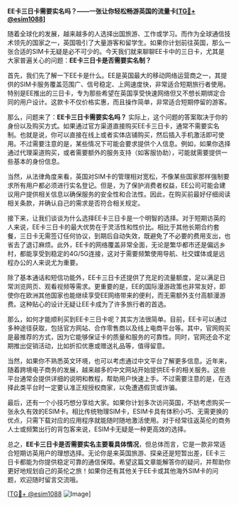 **EE卡三日卡需要实名吗？——一张让你轻松畅游英国的流量卡[[TG💪+ @esim1088](https://t.me/s/esim1088)]**

随着全球化的发展，越来越多的人选择出国旅游、工作或学习。而作为全球通信技术领先的国家之一，英国吸引了大量游客和留学生。如果你计划前往英国，那么一张合适的SIM卡无疑是必不可少的。今天我们就来聊聊EE卡中的三日卡，尤其是大家普遍关心的问题：**EE卡三日卡是否需要实名制？**

首先，我们先了解一下EE卡是什么。EE是英国最大的移动网络运营商之一，其提供的SIM卡服务覆盖范围广、信号稳定、上网速度快，非常适合短期旅行者使用。特别是EE推出的三日卡，专为那些希望在英国享受快速网络但又不想长期绑定合同的用户设计。这款卡不仅价格实惠，而且操作简单，非常适合短期停留的游客。

那么，问题来了：**EE卡三日卡需要实名吗？** 实际上，这个问题的答案取决于你的身份以及购买方式。如果通过官方渠道直接购买EE卡三日卡，通常不需要实名制。也就是说，你可以直接在线上或者实体店铺购买，然后插入手机激活即可使用。不过需要注意的是，某些情况下可能会要求提供个人信息。例如，如果你选择通过代理渠道购买，或者需要额外的服务支持（如客服协助），可能就需要提供一些基本的身份信息。

当然，从法律角度来看，英国对SIM卡的管理相对宽松，不像某些国家那样强制要求所有用户都必须进行实名登记。但是，为了保护消费者权益，EE公司可能会建议用户提供相关信息以确保服务的安全性和合法性。因此，在购买前最好仔细阅读相关条款，并确认自己的需求是否符合相关规定。

接下来，让我们谈谈为什么选择EE卡三日卡是一个明智的选择。对于短期访英的人来说，EE卡三日卡的最大优势在于灵活性和性价比。相比于其他长期合约套餐，三日卡无需签订任何协议，到期后自动失效，既避免了不必要的费用支出，也省去了退订麻烦。此外，EE卡的网络覆盖非常全面，无论是繁华都市还是偏远乡村，都能享受到稳定的4G/5G连接，这对于需要频繁使用导航、社交媒体或是远程办公的人来说尤为重要。

除了基本通话和短信功能外，EE卡三日卡还提供了充足的流量额度，足以满足日常浏览网页、观看视频等需求。更重要的是，EE的国际漫游政策也非常友好，即使你在欧洲其他国家也能继续享受EE网络带来的便利，而无需额外支付高额漫游费。这种贴心的设计无疑让EE卡成为了许多旅行者的首选。

那么，如何才能顺利买到EE卡三日卡呢？其实方法很简单。目前，EE卡可以通过多种途径获取，包括官方网站、合作零售商以及线上电商平台等。其中，官网购买是最推荐的方式，因为它能够保证卡的质量和服务的可靠性。同时，官网还会不定期推出促销活动，比如折扣优惠或赠送礼品等，值得留意。

当然，如果你不熟悉英文环境，也可以考虑通过中文平台了解更多信息。近年来，随着跨境电子商务的发展，越来越多的中文网站开始提供EE卡的相关服务。这些平台通常会提供详细的说明和教程，帮助用户快速上手。不过需要注意的是，在选择此类平台时一定要认准正规授权商家，以免遭遇假货或诈骗。

最后，还有一个小技巧想分享给大家。如果你计划多次访问英国，不妨考虑购买一张永久有效的ESIM卡。相比传统物理SIM卡，ESIM卡具有体积小巧、无需更换的优点，只需下载对应的应用程序就能随时随地激活使用。对于经常往返英伦的商务人士或频繁出行的背包客来说，ESIM卡无疑是一种更高效的选择。

总之，**EE卡三日卡是否需要实名主要看具体情况**，但总体而言，它是一款非常适合短期访英用户的理想选择。无论你是来英国旅游、探亲还是短暂出差，EE卡三日卡都能为你提供稳定可靠的通信保障。希望这篇文章能解答你的疑问，并帮助你更好地规划自己的英伦之旅！如果你还有其他关于EE卡或其他海外SIM卡的问题，欢迎随时留言交流哦。

[[TG💪+ @esim1088](https://t.me/s/esim1088) ![Image](https://i.postimg.cc/4NQfJmqS/Snipaste-2025-05-13-00-14-12.png)]